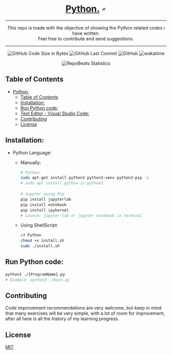 <div align="center">
  
# [Python.](https://github.com/BrenoFariasdaSilva/Python) <img src="https://github.com/devicons/devicon/blob/master/icons/python/python-original.svg"  width="3%" height="3%">

</div>

<div align="center">
  
---

This repo is made with the objective of showing the Python related codes i have written. \
Feel free to contribute and send suggestions.
  
---

</div>

<div align="center">

![GitHub Code Size in Bytes](https://img.shields.io/github/languages/code-size/BrenoFariasdaSilva/Python)
![GitHub Last Commit](https://img.shields.io/github/last-commit/BrenoFariasdaSilva/Python)
![GitHub](https://img.shields.io/github/license/BrenoFariasdaSilva/Python)
![wakatime](https://wakatime.com/badge/github/BrenoFariasdaSilva/Python.svg)

</div>

<div align="center">
  
![RepoBeats Statistics](https://repobeats.axiom.co/api/embed/5907a919937c0e8c81a9c3f0c4ca39c044ba14b0.svg "Repobeats analytics image")

</div>

## Table of Contents
- [Python. ](#python-)
	- [Table of Contents](#table-of-contents)
	- [Installation:](#installation)
	- [Run Python code:](#run-python-code)
	- [Text Editor - Visual Studio Code:](#text-editor---visual-studio-code)
	- [Contributing](#contributing)
	- [License](#license)

## Installation:
* Python Language:

	* Manually:
		```bash
		# Python:
		sudo apt-get install python3 python3-venv python3-pip -y
		# sudo apt install python-is-python3
		
		# Jupyter using Pip
		pip install jupyterlab
		pip install notebook
		pip install ipykernel
		# Launch: jupyter-lab or jupyter notebook in terminal
		```

	* Using ShellScript:
		```bash
		cd Python
		chmod +x install.sh
		sudo ./install.sh
		```

## Run Python code:
```bash
python3 ./{ProgramName}.py
# Example: python3 ./main.py 
```

## Contributing
Code improvement recommendations are very welcome, but keep in mind that many exercises will be very simple, with a lot of room for improvement, after all here is all the history of my learning progress.

## License
[MIT](https://choosealicense.com/licenses/mit/)
